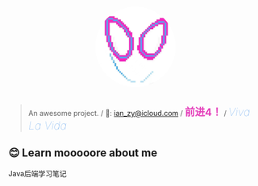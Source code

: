 

<div style="text-align:center;">
    <img src="_media/二向箔logo.jpg" alt="logo" style="width:160px; height:160px; border-radius:50%; ">
</div>
<br>

> An awesome project. /
> 📮: ian_zy@icloud.com / 
> <span style="color:#e43fba;font-weight: bolder;font-size: 20px;">前进4！</span> / 
> <span style="color:#69a8ef;font-style:italic;font-weight: lighter;font-size: 22px;">Viva La Vida</span>
## 😊 Learn mooooore about me
Java后端学习笔记

[//]: # (### My all skill)

[//]: # ()
[//]: # (java ✊)

[//]: # ()
[//]: # (---)

[//]: # (### My favorite)

[//]: # (- For Coding)

[//]: # (- For Browsing)

[//]: # (- For operating system)

[//]: # (- For chat)

[//]: # (- For )

[//]: # (- Not just it...)

[//]: # ()
[//]: # (---)
